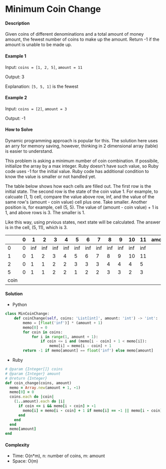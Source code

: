 # Minimum Coin Change

#### Description

Given coins of different denominations and a total amount of money amount, the fewest number of coins to make up the amount.
Return -1 if the amount is unable to be made up.

#### Example 1
Input: `coins = [1, 2, 5]`, `amount = 11`

Output: 3

Explanation: `[5, 5, 1]` is the fewest

#### Example 2
Input: `coins = [2]`, `amount = 3`

Output: -1

#### How to Solve

Dynamic programming approach is popular for this.
The solution here uses an arry for memory saving, however,
thinking in 2 dimensional array (table) is easier to understand.

This problem is asking a minimum number of coin combination.
If possibile, initialize the array by a max integer. Ruby doesn't have such value, so Ruby code uses -1 for the initial value. Ruby code has additional condition to know the value is smaller or not handled yet.

The table below shows how each cells are filled out.
The first row is the initial state.
The second row is the state of the coin value 1.
For example, to calcuate (1, 1) cell, compare the value above row, inf, and the value of the same row's (amount - coin value) cell plus one. Take smaller. Another position is, for example, cell (5, 5). The value of (amount - coin value) + 1 is 1, and above rows is 3. The smaller is 1.

Like this way, using prvious states, next state will be calculated. The answer is in the cell, (5, 11), which is 3.


|   | 0 | 1 | 2 | 3 | 4 | 5 | 6 | 7 | 8 | 9 | 10 | 11 | amount |
|---|---|---|---|---|---|---|---|---|---|---|----|----|--------|
| 0 | 0 |inf|inf|inf|inf|inf|inf|inf|inf|inf|inf |inf ||
| 1 | 0 | 1 | 2 | 3 | 4 | 5 | 6 | 7 | 8 | 9 | 10 | 11 ||
| 2 | 0 | 1 | 1 | 2 | 2 | 3 | 3 | 3 | 4 | 4 | 4  | 5  ||
| 5 | 0 | 1 | 1 | 2 | 2 | 1 | 2 | 2 | 3 | 3 | 2  | 3  ||
| coin | | | | | | |


#### Solution
- Python

```python
class MinCoinChange:
    def coinChange(self, coins: 'List[int]', amount: 'int') -> 'int':
        memo = [float('inf')] * (amount + 1)
        memo[0] = 0
        for coin in coins:
            for i in range(1, amount + 1):
                if coin <= i and (memo[i - coin] + 1 < memo[i]):
                    memo[i] = memo[i - coin] + 1
        return -1 if memo[amount] == float('inf') else memo[amount]
```

- Ruby

```ruby
# @param {Integer[]} coins
# @param {Integer} amount
# @return {Integer}
def coin_change(coins, amount)
  memo = Array.new(amount + 1, -1)
  memo[0] = 0
  coins.each do |coin|
    (1..amount).each do |i|
      if coin <= i && memo[i - coin] > -1
        memo[i] = memo[i - coin] + 1 if memo[i] == -1 || memo[i - coin] + 1 < memo[i]
      end
    end
  end
  memo[amount]
end
```

#### Complexity
- Time: O(n*m), n: number of coins, m: amount
- Space: O(m)